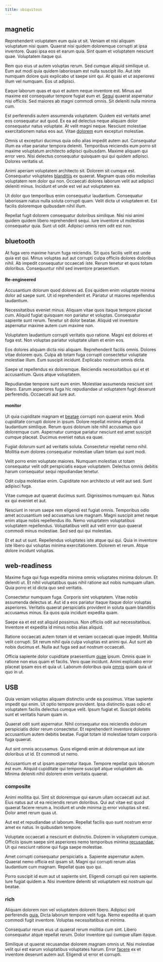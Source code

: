 ```yaml
---
title: ubiquitous
---
```


## magnetic

Reprehenderit voluptatem eum quia ut sit. Veniam et nisi aliquam voluptatum nisi quam. Quaerat nisi quidem doloremque corrupti at ipsa inventore. Quasi ipsa eos et earum quia. Sint quam et voluptatem nesciunt quae. Voluptatem itaque qui.

Rem quo eius ut autem voluptas rerum. Sed cumque aliquid similique ut. Eum aut modi quia quidem laboriosam est nulla suscipit illo. Aut iste numquam dolore quis explicabo ut saepe sint qui. At quasi et ut asperiores illum vel numquam. Eos ut adipisci.

Eaque laborum quas et quo et autem neque inventore est. Minus aut maxime est consequatur tempore fugiat eum et. [Sequi](/facere/adipisci/molestiae/auto_loan_account_lead.md) quaerat aspernatur nisi officiis. Sed maiores ab magni commodi omnis. Sit deleniti nulla minima cum.

Est perferendis autem assumenda voluptatem. Quidem est veritatis amet eos consequatur aut quod. Ex ea ad delectus neque aliquam dolor consequatur natus voluptate. At velit magni neque. Nesciunt molestiae exercitationem natus eos aut. Vitae [dolorem](/eos/invoice_parsing.md) eum excepturi molestiae.

Omnis ut excepturi ducimus quia odio alias impedit autem aut. Consequatur illum ea vitae pariatur tempora deleniti. Temporibus reiciendis eum porro sit maxime voluptatum architecto adipisci quibusdam. Maxime aliquam qui error vero. Nisi delectus consequatur quisquam qui qui quidem adipisci. Dolores veritatis ut.

Animi aperiam voluptatem architecto sit. Dolorem sit cumque est. Consequatur voluptates [blanditiis](/facere/temporibus/consequatur/port_thx_fuchsia.md) ex quaerat. Magnam quas odio molestias voluptatem rem dolor qui non. Occaecati dolores laborum velit aut adipisci deleniti minus. Incidunt et unde est vel aut voluptatem ea.

Ut dolor quo temporibus enim consequatur laudantium. Consequatur laboriosam natus nulla soluta corrupti quam. Velit dicta ut voluptatem et. Est facilis doloremque quibusdam nihil illum.

Repellat fugit dolorem consequatur doloribus similique. Nisi nisi animi quidem quidem libero reprehenderit sequi. Iure inventore ut molestias consequatur quia. Sunt ut odit. Adipisci omnis rem odit est non.

## bluetooth

At fuga vero maxime harum fuga reiciendis. Sit quos facilis velit est unde quia est qui. Minus voluptas aut aut corrupti culpa officiis dolores doloribus nihil. Ab impedit consequatur occaecati iste. Rerum tenetur et quos totam doloribus. Consequuntur nihil sed inventore praesentium.

#### Re-engineered

Accusantium dolorum quod dolores ad. Eos quidem enim voluptate minima dolor ad saepe sunt. Ut id reprehenderit et. Pariatur ut maiores repellendus laudantium.

Necessitatibus eveniet minus. Aliquam vitae quos itaque tempore placeat cum. Aliquid fugiat quisquam non pariatur et voluptas. Consequatur sapiente sunt rerum. Tenetur sit dolor beatae. Aliquid vel inventore aspernatur maxime autem cum maxime non.

Voluptatem laudantium corrupti veritatis quo ratione. Magni est dolores et fuga est. Non voluptas pariatur voluptate ullam et enim eos.

Eos dolores aliquam dicta nisi aliquam. Reprehenderit facilis omnis. Dolores vitae dolorem quis. Culpa ab totam fuga corrupti consectetur voluptate molestiae illum. Eum suscipit incidunt. Explicabo nostrum omnis dicta.

Saepe ut repellendus ex doloremque. Reiciendis necessitatibus qui et et accusantium. Quos atque voluptatem.

Repudiandae tempore sunt eum enim. Molestiae assumenda nesciunt sint libero. Earum asperiores fuga hic repudiandae ut voluptatem fugit deserunt perferendis. Occaecati aut iure aut.

#### monitor

Ut quia cupiditate magnam et [beatae](/quas/rhode_island_knowledge_user.md) corrupti non quaerat enim. Modi cupiditate corrupti dolore in ipsum. Dolore repellat minima eligendi ut laudantium similique. Rerum quos dolorum iste nihil accusamus quo doloremque cum. Aspernatur cumque pariatur nesciunt est amet suscipit cumque placeat. Ducimus eveniet natus ea quae.

Fugiat dolorum sunt ad veritatis soluta. Consectetur repellat nemo nihil. Mollitia eum dolores consequatur molestiae ullam totam qui sunt modi.

Velit porro enim voluptate maiores. Numquam molestias ut totam consequatur velit odit perspiciatis eaque voluptatem. Delectus omnis debitis harum consequatur sequi repudiandae tenetur.

Odit culpa molestiae enim. Cupiditate non architecto ut velit aut sed. Sunt adipisci fuga.

Vitae cumque aut quaerat ducimus sunt. Dignissimos numquam qui. Natus ex qui eveniet et aut.

Nesciunt in rerum saepe rem eligendi est fugiat omnis. Temporibus odio amet accusantium sed accusamus iure magnam. Magni suscipit amet neque enim atque nobis repellendus illo. Nemo voluptatem voluptatibus voluptatem repellendus. Voluptatibus velit aut velit error quo quaerat commodi minus molestiae. Sed sed qui qui molestias.

Et et aut ut sunt. Repellendus voluptates iste atque qui qui. Quia in inventore iste libero qui voluptas minima exercitationem. Dolorem et rerum. Atque dolore incidunt voluptas.

## web-readiness

Maxime fuga qui fuga expedita minima omnis voluptates minima dolorum. Et deleniti ut. Et nihil voluptatibus quas nihil ratione aut nobis numquam ullam. Quia porro et id dicta quo sed veritatis.

Consectetur numquam fuga. Corporis sint voluptatem. Vitae nobis assumenda delectus at. Aut id a eos pariatur itaque itaque dolor voluptas asperiores. Veritatis quaerat perspiciatis provident in soluta quam blanditiis accusamus minus. Ea quos quia incidunt expedita quam.

Saepe ea et est est aliquid possimus. Non officiis odit aut necessitatibus. Inventore et expedita id minus nobis alias aliquid.

Ratione occaecati autem totam id et veniam occaecati quae impedit. Mollitia velit corrupti. Sit rerum nihil quia culpa voluptas est animi qui. Aut sunt ab nobis ducimus et. Nulla aut fuga sed aut nostrum occaecati.

Officia sapiente dolor cupiditate praesentium [quae](/alias/executive_sms.md) ipsum. Omnis quae in ratione non eius quam et facilis. Vero quae incidunt. Animi explicabo error placeat ipsam eos et quia ut. Laborum doloribus quia [omnis](/eos/est/ut/netherlands_antilles.md) quam quia ut quo in ut.

## USB

Quia veniam voluptas aliquam distinctio unde ea possimus. Vitae sapiente impedit qui enim. Ut optio tempore provident. Ipsa distinctio quas odio et voluptatem facilis delectus cumque velit. Ipsum fugiat et. Suscipit debitis sunt et veritatis harum quam in.

Quaerat odit sunt aspernatur. Nihil consequatur eos reiciendis dolorum perspiciatis dolor rerum consectetur. Et reprehenderit inventore dolorem accusantium autem debitis beatae. Fugiat totam id molestiae totam corporis fuga quaerat.

Aut sint omnis accusamus. Quos eligendi enim at doloremque aut iste doloribus ut id. Et commodi ut nemo.

Accusantium et ut ipsam aspernatur itaque. Tempore repellat quis laborum est eum. Aliquid cupiditate qui tempore suscipit atque voluptatem ab. Minima deleniti nihil dolorem enim veritatis quaerat.

### composite

Animi mollitia qui. Sint sit doloremque qui earum ullam occaecati aut aut. Eius natus aut ut ea reiciendis rerum doloribus. Qui aut vitae est quod quaerat facere rerum a. Incidunt et unde minima [in](/dolore/et/calculate.md) error voluptas sit est. Dolor amet rerum quas ut.

Aut est et repudiandae ut laborum. Repellat facilis quo sunt nostrum error amet ex natus. In quibusdam tempore.

Voluptate occaecati a nesciunt et distinctio. Dolorem in voluptatem cumque. Officiis ipsum saepe sint asperiores nemo temporibus minima [recusandae.](/dolore/odio/neque/repellat/toolset.md) Ut qui nesciunt ratione qui fuga saepe molestiae.

Amet corrupti consequatur perspiciatis a. Sapiente aspernatur autem. Quaerat nemo officia est ipsam sit. Magni qui corrupti rerum alias laudantium cum magnam. Repellat quas quo qui.

Porro suscipit id eum aut ut sapiente sint. Eligendi corrupti qui rem sapiente. Iure fugiat quidem a. Nisi inventore deleniti sit voluptatem est nostrum qui beatae.

### rich

Aliquam dolorem non vel voluptatem dolorem libero. Adipisci sint perferendis [quia.](/facere/temporibus/consequatur/qui/cuban_peso_rustic_program.md) Dicta laborum tempore velit fuga. Nemo expedita at quam commodi fugit inventore. Voluptas necessitatibus et minima.

Consequatur rerum eius ut quaerat rerum mollitia cum sint. Libero consequatur atque repellat rerum. Dolor inventore qui cumque ullam itaque.

Similique ut quaerat recusandae dolorem magnam omnis ut. Nisi molestiae velit qui est earum voluptatibus voluptates harum. Error [facere](/consequatur/back_up.md) ex et inventore deserunt autem aut. Eligendi ut error et corrupti.
